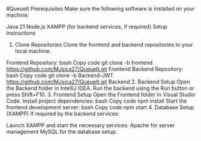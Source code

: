 #QueueIt
Prerequisites
Make sure the following software is installed on your machine:

Java 21
Node.js
XAMPP (for backend services, if required)
Setup Instructions
1. Clone Repositories
Clone the frontend and backend repositories to your local machine.

Frontend Repository:
bash
Copy code
git clone -b frontend https://github.com/MJsica27/QueueIt.git Frontend
Backend Repository:
bash
Copy code
git clone -b Backend-JWT https://github.com/MJsica27/QueueIt.git Backend
2. Backend Setup
Open the Backend folder in IntelliJ IDEA.
Run the backend using the Run button or press Shift+F10.
3. Frontend Setup
Open the Frontend folder in Visual Studio Code.
Install project dependencies:
bash
Copy code
npm install
Start the frontend development server:
bash
Copy code
npm start
4. Database Setup (XAMPP)
If required by the backend services:

Launch XAMPP and start the necessary services:
Apache for server management
MySQL for the database setup.
